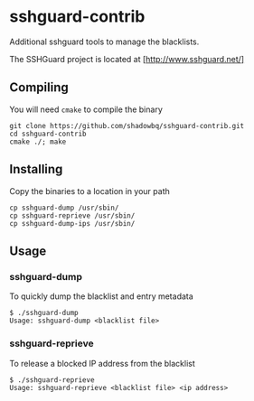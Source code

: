 # sshguard-contrib
Additional sshguard tools to manage the blacklists.

The SSHGuard project is located at [http://www.sshguard.net/]

## Compiling

You will need `cmake` to compile the binary

```shell
git clone https://github.com/shadowbq/sshguard-contrib.git
cd sshguard-contrib
cmake ./; make
```

## Installing

Copy the binaries to a location in your path

```shell
cp sshguard-dump /usr/sbin/
cp sshguard-reprieve /usr/sbin/
cp sshguard-dump-ips /usr/sbin/
```

## Usage

### sshguard-dump

To quickly dump the blacklist and entry metadata

```shell
$ ./sshguard-dump
Usage: sshguard-dump <blacklist file>
```

### sshguard-reprieve

To release a blocked IP address from the blacklist

```shell
$ ./sshguard-reprieve
Usage: sshguard-reprieve <blacklist file> <ip address>
```
